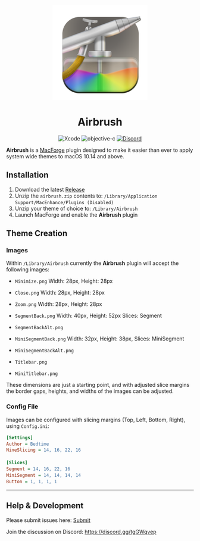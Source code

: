<div align="center">

![Airbrush Icon](airbrush.png?raw=true "Airbrush")
# Airbrush
![Xcode](https://img.shields.io/badge/Xcode-007ACC?style=for-the-badge&logo=Xcode&logoColor=white "Xcode")
![objective-c](https://img.shields.io/badge/Objective--c-000000?style=for-the-badge&logo=apple&logoColor=white "objective-c")
[![Discord](https://img.shields.io/badge/Discord-5865F2?style=for-the-badge&logo=discord&logoColor=white "Discord")](https://discord.gg/tgGWqvep)
</div>


**Airbrush** is a [MacForge](https://github.com/MacEnhance/MacForge) plugin designed to make it easier than ever to apply system wide themes to macOS 10.14 and above.

## Installation

1. Download the latest [Release](https://github.com/i-pwl/airbrush/releases)
2. Unzip the `airbrush.zip` contents to: `/Library/Application Support/MacEnhance/Plugins (Disabled)`
3. Unzip your theme of choice to: `/Library/Airbrush`
4. Launch MacForge and enable the **Airbrush** plugin


## Theme Creation
### Images
Within `/Library/Airbrush` currently the **Airbrush** plugin will accept the following images:

- `Minimize.png`
  Width: 28px,
  Height: 28px
- `Close.png`
  Width: 28px,
  Height: 28px
- `Zoom.png`
  Width: 28px,
  Height: 28px
- `SegmentBack.png`
  Width: 40px,
  Height: 52px
  Slices: Segment
- `SegmentBackAlt.png`
- `MiniSegmentBack.png`
  Width: 32px,
  Height: 38px,
  Slices: MiniSegment
- `MiniSegmentBackAlt.png`
  
- `Titlebar.png`
- `MiniTitlebar.png`
  
These dimensions are just a starting point, and with adjusted slice margins the border gaps, heights, and widths of the images can be adjusted.

### Config File
Images can be configured with slicing margins (Top, Left, Bottom, Right), using `Config.ini`:
```ini
[Settings]
Author = Bedtime
NineSlicing = 14, 16, 22, 16

[Slices]
Segment = 14, 16, 22, 16
MiniSegment = 14, 14, 14, 14
Button = 1, 1, 1, 1
```

<hr />

## Help & Development

Please submit issues here: [Submit](https://github.com/i-pwl/airbrush/issues/new)
  
Join the discussion on Discord: https://discord.gg/tgGWqvep